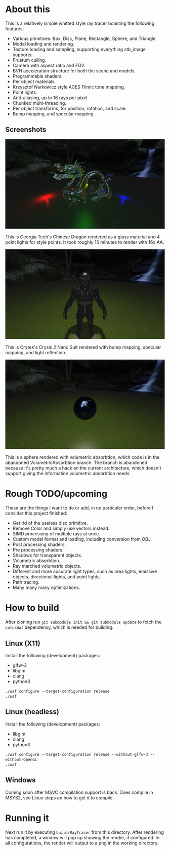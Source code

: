 # About this

This is a relatively simple whitted style ray tracer boasting the following features:
* Various primitives: Box, Disc, Plane, Rectangle, Sphere, and Triangle.
* Model loading and rendering.
* Texture loading and sampling, supporting everything stb\_image supports.
* Frustum culling.
* Camera with aspect ratio and FOV.
* BVH acceleration structure for both the scene and models.
* Programmable shaders.
* Per object materials.
* Krzysztof Narkowicz style ACES Filmic tone mapping.
* Point lights.
* Anti-aliasing, up to 16 rays per pixel.
* Chunked multi-threading.
* Per object transforms, for position, rotation, and scale.
* Bump mapping, and specular mapping.

## Screenshots

![Image of Georgia Tech's Chinese Dragon rendered using a glass material and 4 point lights](Images/Rendered-2019-10-17-06-02-18.png)

This is Georgia Tech's Chinese Dragon rendered as a glass material and 4 point lights for style points. It took roughly 16 minutes to render with 16x AA.

![Image of Crytek's Crysis 2 Nano Suit rendered with bump mapping, specular mapping, and light reflection](Images/Rendered-2019-10-17-18-12-05.png)

This is Crytek's Crysis 2 Nano Suit rendered with bump mapping, specular mapping, and light reflection.

![Image of a sphere with volumetric absorbtion](Images/Rendered-2019-10-17-21-26-26.png)

This is a sphere rendered with volumetric absorbtion, which code is in the abandoned VolumetricAbsorbtion branch. The branch is abandoned because it's pretty much a hack on the current architecture, which doesn't support giving the information volumetric absorbtion needs.

# Rough TODO/upcoming

These are the things I want to do or add, in no particular order, before I consider this project finished:
* Get rid of the useless disc primitive.
* Remove Color and simply use vectors instead.
* SIMD processing of multiple rays at once.
* Custom model format and loading, including conversion from OBJ.
* Post processing shaders.
* Pre processing shaders.
* Shadows for transparent objects.
* Volumetric absorbtion.
* Ray marched volumetric objects.
* Different and more accurate light types, such as area lights, emissive objects, directional lights, and point lights.
* Path tracing.
* Many many many optimizations.

# How to build

After cloning run `git submodule init && git submodule update` to fetch the `LotusWaf` dependency, which is needed for building.

## Linux (X11)

Install the following (development) packages:
* glfw-3
* libglm
* clang
* python3

```
./waf configure --target-configuration release
./waf
```

## Linux (headless)

Install the following (development) packages:
* libglm
* clang
* python3

```
./waf configure --target-configuration release --without-glfw-3 --without-OpenGL
./waf
```

## Windows

Coming soon after MSVC compilation support is back.
Does compile in MSYS2, see Linux steps on how to get it to compile.

# Running it

Next run it by executing `build/RayTracer` from this directory.
After rendering has completed, a window will pop up showing the render, if configured.
In all configurations, the render will output to a png in the working directory.
